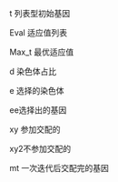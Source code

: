 t 列表型初始基因

Eval 适应值列表

Max_t 最优适应值

d 染色体占比

e 选择的染色体

ee选择出的基因

xy 参加交配的

xy2不参加交配的

mt 一次迭代后交配完的基因